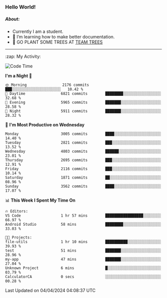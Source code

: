 ### Hello World!

##### About:
- Currently I am a student.
- 🌱 I’m learning how to make better documentation.
- 🌱 GO PLANT SOME TREES AT [TEAM TREES](https://teamtrees.org/)

---
  <summary>:zap: My Activity:</summary>
  
<!--START_SECTION:waka-->
![Code Time](http://img.shields.io/badge/Code%20Time-1%2C306%20hrs%2040%20mins-blue)

**I'm a Night 🦉** 

```text
🌞 Morning                2176 commits        ███░░░░░░░░░░░░░░░░░░░░░░   10.42 % 
🌆 Daytime                6821 commits        ████████░░░░░░░░░░░░░░░░░   32.68 % 
🌃 Evening                5965 commits        ███████░░░░░░░░░░░░░░░░░░   28.58 % 
🌙 Night                  5911 commits        ███████░░░░░░░░░░░░░░░░░░   28.32 % 
```
📅 **I'm Most Productive on Wednesday** 

```text
Monday                   3005 commits        ████░░░░░░░░░░░░░░░░░░░░░   14.40 % 
Tuesday                  2821 commits        ███░░░░░░░░░░░░░░░░░░░░░░   13.52 % 
Wednesday                4803 commits        ██████░░░░░░░░░░░░░░░░░░░   23.01 % 
Thursday                 2695 commits        ███░░░░░░░░░░░░░░░░░░░░░░   12.91 % 
Friday                   2116 commits        ███░░░░░░░░░░░░░░░░░░░░░░   10.14 % 
Saturday                 1871 commits        ██░░░░░░░░░░░░░░░░░░░░░░░   08.96 % 
Sunday                   3562 commits        ████░░░░░░░░░░░░░░░░░░░░░   17.07 % 
```


📊 **This Week I Spent My Time On** 

```text
🔥 Editors: 
VS Code                  1 hr 57 mins        █████████████████░░░░░░░░   66.97 % 
Android Studio           58 mins             ████████░░░░░░░░░░░░░░░░░   33.03 % 

🐱‍💻 Projects: 
file-utils               1 hr 10 mins        ██████████░░░░░░░░░░░░░░░   39.93 % 
test                     51 mins             ███████░░░░░░░░░░░░░░░░░░   28.96 % 
my-app                   47 mins             ███████░░░░░░░░░░░░░░░░░░   27.04 % 
Unknown Project          6 mins              █░░░░░░░░░░░░░░░░░░░░░░░░   03.79 % 
CalculatorCA             0 secs              ░░░░░░░░░░░░░░░░░░░░░░░░░   00.28 % 
```


 Last Updated on 04/04/2024 04:08:37 UTC
<!--END_SECTION:waka-->
